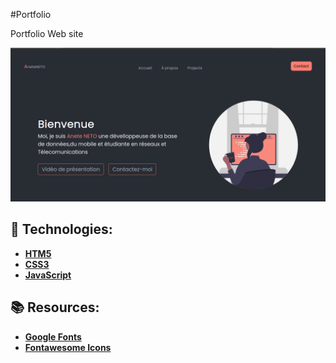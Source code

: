 #Portfolio


Portfolio Web site
<p>
  <img src="assets/site.png">
</p>

## 🚀 Technologies:

- **[HTM5](https://www.w3schools.com/html/)**
- **[CSS3](https://www.w3schools.com/css/)**
- **[JavaScript](https://developer.mozilla.org/en-US/docs/Web/JavaScript)**


## 📚 Resources:

- **[Google Fonts](https://fonts.google.com/)**
- **[Fontawesome Icons](https://fontawesome.com/icons)**

